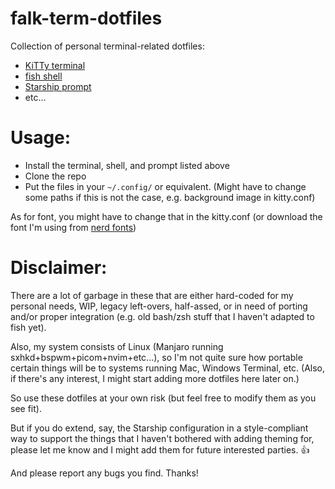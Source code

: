 # falk-term-dotfiles
Collection of personal terminal-related dotfiles:
* [KiTTy terminal](https://sw.kovidgoyal.net/kitty/)
* [fish shell](https://fishshell.com/)
* [Starship prompt](https://starship.rs/)
* etc...

# Usage:

* Install the terminal, shell, and prompt listed above
* Clone the repo
* Put the files in your `~/.config/` or equivalent. (Might have to change some paths if this is not the case, e.g. background image in kitty.conf)

As for font, you might have to change that in the kitty.conf (or download the font I'm using from [nerd fonts](https://github.com/ryanoasis/nerd-fonts))

# Disclaimer:
There are a lot of garbage in these that are either hard-coded for my personal needs, WIP, legacy left-overs, half-assed, or in need of porting and/or proper integration (e.g. old bash/zsh stuff that I haven't adapted to fish yet).

Also, my system consists of Linux (Manjaro running sxhkd+bspwm+picom+nvim+etc...), so I'm not quite sure how portable certain things will be to systems running Mac, Windows Terminal, etc. (Also, if there's any interest, I might start adding more dotfiles here later on.)

So use these dotfiles at your own risk (but feel free to modify them as you see fit).

But if you do extend, say, the Starship configuration in a style-compliant way to support the things that I haven't bothered with adding theming for, please let me know and I might add them for future interested parties. 👍

And please report any bugs you find. Thanks!
